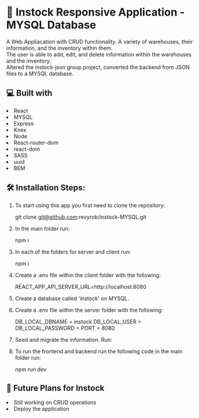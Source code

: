 # 🚀 Instock Responsive Application -  MYSQL Database 
A Web Appliacation with CRUD functionality.  A variety of warehouses, their information, and the inventory within them.  
The user is able to add, edit, and delete information within the warehouses and the inventory.  
Altered the instock-json group project, converted the backend from JSON files to a MYSQL database. 

## 💻 Built with
<li>React</li>
<li>MYSQL</li>
<li>Express</li>
<li>Knex</li>
<li>Node</li>
<li>React-router-dom</li>
<li>react-dom</li>
<li>SASS</li>
<li>uuid</li>
<li>BEM</li>

## 🛠️ Installation Steps:
1. To start using this app you first need to clone the repository:

    git clone git@github.com:revyrob/instock-MYSQL.git
    
2. In the main folder run:

    npm i    

3. In each of the folders for server and client run:

    npm i

4. Create a .env file within the client folder with the following:

    REACT_APP_API_SERVER_URL=http://localhost:8080

5. Create a database called 'instock' on MYSQL.
    
6. Create a .env file within the server folder with the following:

    DB_LOCAL_DBNAME = instock
    DB_LOCAL_USER = <Enter your UserName>
    DB_LOCAL_PASSWORD = <Enter your Password>
    PORT = 8080

7. Seed and migrate the information.  Run: 

8. To run the frontend and backend run the following code in the main folder run:

    npm run dev
    


## 🔮 Future Plans for Instock

<li>Still working on CRUD operations</li>
<li>Deploy the application</li>
